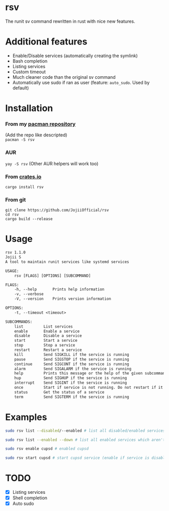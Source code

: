 # rsv
The runit sv command rewritten in rust with nice new features.

# Additional features
- Enable/Disable services (automatically creating the symlink)
- Bash completion
- Listing services
- Custom timeout
- Much cleaner code than the original sv command
- Automatically use sudo if ran as user (feature: `auto_sudo`. Used by default)

# Installation

### From my [pacman repository](https://repo.jojii.de)
(Add the repo like descripted)<br>
`pacman -S rsv`

### AUR
`yay -S rsv` (Other AUR helpers will work too)

### From [crates.io](https://crates.io/crates/rsv)
`cargo install rsv`

### From git
```
git clone https://github.com/JojiiOfficial/rsv
cd rsv
cargo build --release
```

# Usage
```txt
rsv 1.1.0
Jojii S
A tool to maintain runit services like systemd services

USAGE:
    rsv [FLAGS] [OPTIONS] [SUBCOMMAND]

FLAGS:
    -h, --help       Prints help information
    -v, --verbose    
    -V, --version    Prints version information

OPTIONS:
    -t, --timeout <timeout>    

SUBCOMMANDS:
    list         List services
    enable       Enable a service
    disable      Disable a service
    start        Start a service
    stop         Stop a service
    restart      Restart a service
    kill         Send SIGKILL if the service is running
    pause        Send SIGSTOP if the service is running
    continue     Send SIGCONT if the service is running
    alarm        Send SIGALARM if the service is running
    help         Prints this message or the help of the given subcommand(s)
    hup          Send SIGHUP if the service is running
    interrupt    Send SIGINT if the service is running
    once         Start if service is not running. Do not restart if it stops
    status       Get the status of a service
    term         Send SIGTERM if the service is running
```

# Examples
```bash
sudo rsv list --disabled/--enabled # list all disabled/enabled services 
```

```bash
sudo rsv list --enabled --down # list all enabled services which aren't running
```

```bash
sudo rsv enable cupsd # enabled cupsd
```

```bash
sudo rsv start cupsd # start cupsd service (enable if service is disabled)
```

# TODO
- [x] Listing services
- [x] Shell completion
- [x] Auto sudo
